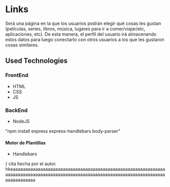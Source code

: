 # Links
Será una página en la que los usuarios podrán elegir qué cosas les gustan (películas, series, libros, música, lugares para ir a comer/viajar/etc, aplicaciones, etc). De esta manera, el perfil del usuario irá almacenando estos datos para luego conectarlo con otros usuarios a los que les gustaron cosas similares.

## Used Technologies

### FrontEnd
* HTML
* CSS
* JS

### BackEnd
* NodeJS

"npm install express express-handlebars body-parser"

#### Motor de Plantillas
* Handlebars

{ cita hecha por el autor. hkeaaaaaaaaaaaaaaaaaaaaaaaaaaaaaaaaaaaaaaaaaaaaaaaaaaaaaaaaaaaaaaaaaaaaaaaaaaaaaaaaaaaaaaaaaaaaaaaaaaaaaaaaaaaaaaaaaaaaaaaaaaaaaaaaaaaaaaaaa 

